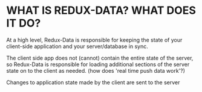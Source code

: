 # WHAT IS REDUX-DATA? WHAT DOES IT DO?

At a high level, Redux-Data is responsible for keeping the state of your client-side application and your server/database in sync.

The client side app does not (cannot) contain the entire state of the server, so Redux-Data is responsible for loading additional sections of the server state on to the client as needed. (how does 'real time push data work'?)

Changes to application state made by the client are sent to the server
